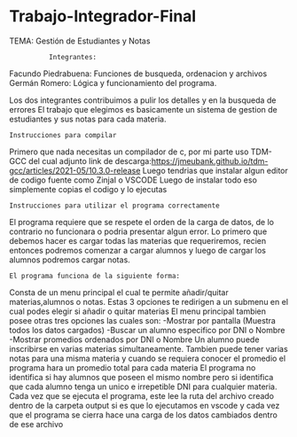 # Trabajo-Integrador-Final

TEMA: Gestión de Estudiantes y Notas

              Integrantes:
Facundo Piedrabuena: Funciones de busqueda, ordenacion y archivos
Germán Romero: Lógica y funcionamiento del programa.

Los dos integrantes contribuimos a pulir los detalles y en la busqueda de errores 
El trabajo que elegimos es basicamente un sistema de gestion de estudiantes y sus notas para cada materia.

    Instrucciones para compilar
Primero que nada necesitas un compilador de c, por mi parte uso TDM-GCC del cual adjunto link de descarga:https://jmeubank.github.io/tdm-gcc/articles/2021-05/10.3.0-release
Luego tendrias que instalar algun editor de codigo fuente como ZinjaI o VSCODE
Luego de instalar todo eso simplemente copias el codigo y lo ejecutas

    Instrucciones para utilizar el programa correctamente
El programa requiere que se respete el orden de la carga de datos, de lo contrario no funcionara
o podria presentar algun error.
Lo primero que debemos hacer es cargar todas las materias que requeriremos, recien entonces podremos comenzar 
a cargar alumnos y luego de cargar los alumnos podremos cargar notas.

    El programa funciona de la siguiente forma:
Consta de un menu principal el cual te permite añadir/quitar materias,alumnos o notas.
Estas 3 opciones te redirigen a un submenu en el cual podes elegir si añadir o quitar materias
El menu principal tambien posee otras tres opciones las cuales son:
-Mostrar por pantalla (Muestra todos los datos cargados)
-Buscar un alumno especifico por DNI o Nombre
-Mostrar promedios ordenados por DNI o Nombre
Un alumno puede inscribirse en varias materias simultaneamente. Tambien puede tener varias notas para una misma
materia y cuando se requiera conocer el promedio el programa hara un promedio total para cada materia
El programa no identifica si hay alumnos que poseen el mismo nombre pero si identifica que cada alumno tenga
un unico e irrepetible DNI para cualquier materia.
Cada vez que se ejecuta el programa, este lee la ruta del archivo creado dentro de la carpeta output si es que lo ejecutamos en
vscode y cada vez que el programa se cierra hace una carga de los datos cambiados dentro de ese archivo
